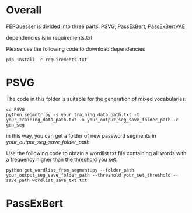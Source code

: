 # Overall
FEPGuesser is divided into three parts: PSVG, PassExBert, PassExBertVAE

dependencies is in requirements.txt

Please use the following code to download dependencies

```
pip install -r requirements.txt
```

# PSVG
The code in this folder is suitable for the generation of mixed vocabularies.

```
cd PSVG
python segmntr.py -s your_training_data_path.txt -t your_training_data_path.txt -o your_output_seg_save_folder_path -c gen_seg
```

in this way, you can get a folder of new password segments in *your_output_seg_save_folder_path*

Use the following code to obtain a wordlist txt file containing all words with a frequency higher than the threshold you set.

```
python get_wordlist_from_segment.py --folder_path your_output_seg_save_folder_path --threshold your_set_threshold --save_path wordlist_save_txt.txt
```

# PassExBert

